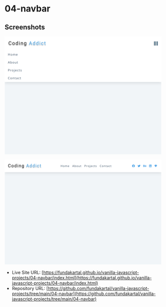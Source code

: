 # 04-navbar

## Screenshots

![screenshot](./img/ss.png)

![screenshot](./img/ss2.png)


- Live Site URL: [https://fundakartal.github.io/vanilla-javascript-projects/04-navbar/index.html](https://fundakartal.github.io/vanilla-javascript-projects/04-navbar/index.html)
- Repository URL: [https://github.com/fundakartal/vanilla-javascript-projects/tree/main/04-navbar](https://github.com/fundakartal/vanilla-javascript-projects/tree/main/04-navbar)

